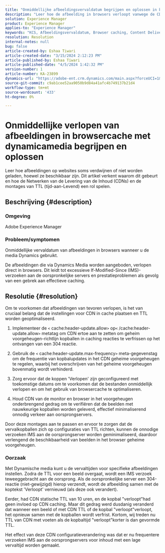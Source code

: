 ```yaml
---
title: "Onmiddellijke afbeeldingsvervaldatum begrijpen en oplossen in browsercache met dynamicamedia"
description: "Leer hoe de afbeelding in browsers verloopt vanwege de CDN- en TTL-instellingen, wat invloed heeft op het vernieuwen van de cache en het opnieuw valideren van de browser."
solution: Experience Manager
product: Experience Manager
applies-to: "Experience Manager"
keywords: "KCS, Afbeeldingsvervaldatum, Browser caching, Content Delivery Network (CDN), IMS-aanvragen, Cache control, Edge-servers, HTTP 304-respons, Cache-update, Adobe Scene7 CDN"
resolution: Resolution
internal-notes: null
bug: false
article-created-by: Eshaa Tiwari
article-created-date: "3/15/2024 2:12:23 PM"
article-published-by: Eshaa Tiwari
article-published-date: "4/5/2024 1:42:32 PM"
version-number: 1
article-number: KA-23899
dynamics-url: "https://adobe-ent.crm.dynamics.com/main.aspx?forceUCI=1&pagetype=entityrecord&etn=knowledgearticle&id=a4977006-d6e2-ee11-904c-6045bd03c412"
source-git-commit: c9ab1cee52aa9050b9d84a41afc4b749137b21d4
workflow-type: tm+mt
source-wordcount: '433'
ht-degree: 0%

---
```


# Onmiddellijke verlopen van afbeeldingen in browsercache met dynamicamedia begrijpen en oplossen


Leer hoe afbeeldingen op websites soms verdwijnen of niet worden geladen, hoewel ze beschikbaar zijn. Dit artikel verkent waarom dit gebeurt en hoe de Netwerken van de Levering van de Inhoud (CDNs) en de montages van TTL (tijd-aan-Levend) een rol spelen.

## Beschrijving {#description}


### Omgeving

Adobe Experience Manager

### Probleem/symptomen

Onmiddellijke vervaldatum van afbeeldingen in browsers wanneer u de media Dynamics gebruikt.

De afbeeldingen die via Dynamics Media worden aangeboden, verlopen direct in browsers. Dit leidt tot excessieve If-Modified-Since (IMS)-verzoeken aan de oorspronkelijke servers en prestatieproblemen als gevolg van een gebrek aan effectieve caching.


## Resolutie {#resolution}


Om te voorkomen dat afbeeldingen van tevoren verlopen, is het van cruciaal belang dat de instellingen voor CDN in cache plaatsen en TTL worden geoptimaliseerd.

1. Implementeer de `<` cache:header-update.allow`>` op`<` /cache:header-update.allow`>`  metatag om CDN ertoe aan te zetten om geheim voorgeheugen-richtlijn kopballen in caching reacties te verfrissen op het ontvangen van een 304 reactie. 


2. Gebruik de `<` cache:header-update.max-frequency`>`  meta-gegevenstag om de frequentie van kopbalupdates in het CDN geheime voorgeheugen te regelen, waarbij het overschrijven van het geheime voorgeheugen bovenmatig wordt verhinderd. 


3. Zorg ervoor dat de koppen &#39;Verlopen&#39; zijn geconfigureerd met toekomstige datums om te voorkomen dat de bestanden onmiddellijk verlopen en om het gebruik van browsercache te optimaliseren.


4. Houd CDN van de monitor en browser in het voorgeheugen onderbrengend gedrag om te verifiëren dat de beelden met nauwkeurige kopballen worden geleverd, effectief minimaliserend onnodig verkeer aan oorsprongservers.


Door deze montages aan te passen en ervoor te zorgen dat de vervalkopballen zich op configuraties van TTL richten, kunnen de onnodige verzoeken IMS aan de oorsprongserver worden geminimaliseerd, daardoor verlengend de beschikbaarheid van beelden in het browser geheime voorgeheugen.

### Oorzaak

Met Dynamische media kunt u de vervaltijden voor specifieke afbeeldingen instellen. Zodra de TTL voor een beeld overgaat, wordt een IMS verzoek teweeggebracht aan de oorsprong. Als de oorspronkelijke server een 304-reactie (niet-gewijzigd) hierop verzendt, wordt de afbeelding samen met de koptekst &#39;Verloopt&#39; vernieuwd (als deze ook verandert).

Eerder, had CDN statische TTL van 10 uren, en de kopbal &quot;verloopt&quot;had geen invloed op CDN caching. Maar dit gedrag werd dusdanig veranderd dat wanneer een beeld of met CDN TTL of de kopbal &quot;verloopt&quot;verloopt, het opnieuw samen met de kopballen wordt verfrist. Kortom, wij treden nu TTL van CDN met voeten als de kopbaltijd &quot;verloopt&quot;korter is dan gevormde TTL.

Het effect van deze CDN configuratieverandering was dat er nu frequentere verzoeken IMS aan de oorsprongservers voor inhoud met een lage vervaltijd worden gemaakt.
